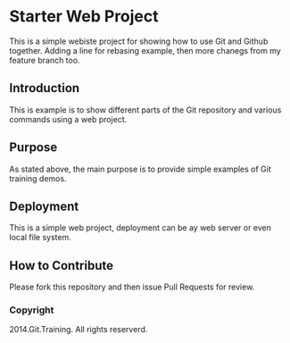 # Starter Web Project

This is a simple webiste project for showing how to use Git and Github together. Adding a line for rebasing example, then more chanegs from my feature branch too.

## Introduction

This is example is to show different parts of the Git repository and various commands using a web project.

## Purpose

As stated above, the main purpose is to provide simple examples of Git training demos.

## Deployment

This is a simple web project, deployment can be ay web server or even local file system.

## How to Contribute
Please fork this repository and then issue Pull Requests for review.

### Copyright

2014.Git.Training. All rights reserverd.
